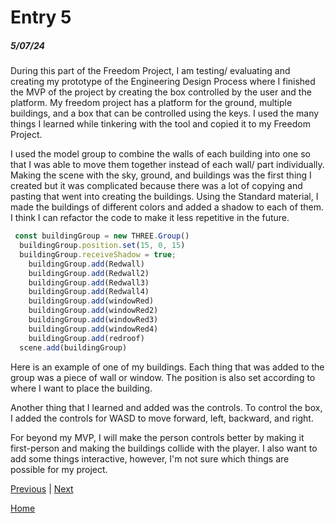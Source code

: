 # Entry 5
##### 5/07/24

During this part of the Freedom Project, I am testing/ evaluating and creating my prototype of the Engineering Design Process where I finished the MVP of the project by creating the box controlled by the user and the platform. My freedom project has a platform for the ground, multiple buildings, and a box that can be controlled using the keys. I used the many things I learned while tinkering with the tool and copied it to my Freedom Project. 

I used the model group to combine the walls of each building into one so that I was able to move them together instead of each wall/ part individually. Making the scene with the sky, ground, and buildings was the first thing I created but it was complicated because there was a lot of copying and pasting that went into creating the buildings. Using the Standard material, I made the buildings of different colors and added a shadow to each of them. I think I can refactor the code to make it less repetitive in the future. 

``` javascript
 const buildingGroup = new THREE.Group()
  buildingGroup.position.set(15, 0, 15)
  buildingGroup.receiveShadow = true;
    buildingGroup.add(Redwall)
    buildingGroup.add(Redwall2)
    buildingGroup.add(Redwall3)
    buildingGroup.add(Redwall4)
    buildingGroup.add(windowRed)
    buildingGroup.add(windowRed2)
    buildingGroup.add(windowRed3)
    buildingGroup.add(windowRed4)
    buildingGroup.add(redroof)
  scene.add(buildingGroup)
```

Here is an example of one of my buildings. Each thing that was added to the group was a piece of wall or window. The position is also set according to where I want to place the building. 

Another thing that I learned and added was the controls. To control the box, I added the controls for WASD to move forward, left, backward, and right. 


For beyond my MVP, I will make the person controls better by making it first-person and making the buildings collide with the player. I also want to add some things interactive, however, I'm not sure which things are possible for my project. 

[Previous](entry04.md) | [Next](entry06.md)

[Home](../README.md)
